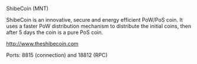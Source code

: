 
ShibeCoin (MNT)

ShibeCoin is an innovative, secure and energy efficient PoW/PoS coin. It uses a faster PoW distribution mechanism to distribute the initial coins, then after 5 days the coin is  a pure PoS coin.

http://www.theshibecoin.com

Ports: 8815 (connection) and 18812 (RPC)

